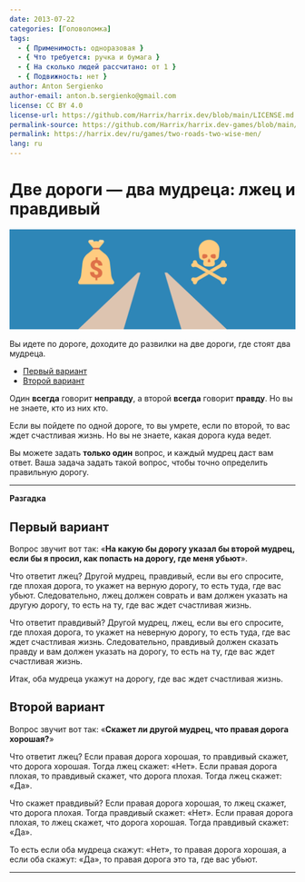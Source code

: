 ```yaml
---
date: 2013-07-22
categories: [Головоломка]
tags:
  - { Применимость: одноразовая }
  - { Что требуется: ручка и бумага }
  - { На сколько людей рассчитано: от 1 }
  - { Подвижность: нет }
author: Anton Sergienko
author-email: anton.b.sergienko@gmail.com
license: CC BY 4.0
license-url: https://github.com/Harrix/harrix.dev/blob/main/LICENSE.md
permalink-source: https://github.com/Harrix/harrix.dev-games/blob/main/two-roads-two-wise-men/two-roads-two-wise-men.md
permalink: https://harrix.dev/ru/games/two-roads-two-wise-men/
lang: ru
---
```


# Две дороги — два мудреца: лжец и правдивый

![Featured image](featured-image.svg)

Вы идете по дороге, доходите до развилки на две дороги, где стоят два мудреца.

- [Первый вариант](#первый-вариант)
- [Второй вариант](#второй-вариант)

Один **всегда** говорит **неправду**, а второй **всегда** говорит **правду**. Но вы не знаете, кто из них кто.

Если вы пойдете по одной дороге, то вы умрете, если по второй, то вас ждет счастливая жизнь. Но вы не знаете, какая дорога куда ведет.

Вы можете задать **только один** вопрос, и каждый мудрец даст вам ответ. Ваша задача задать такой вопрос, чтобы точно определить правильную дорогу.

---

**Разгадка** <!-- !details -->

## Первый вариант

Вопрос звучит вот так: «**На какую бы дорогу указал бы второй мудрец, если бы я просил, как попасть на дорогу, где меня убьют**».

Что ответит лжец? Другой мудрец, правдивый, если вы его спросите, где плохая дорога, то укажет на верную дорогу, то есть туда, где вас убьют. Следовательно, лжец должен соврать и вам должен указать на другую дорогу, то есть на ту, где вас ждет счастливая жизнь.

Что ответит правдивый? Другой мудрец, лжец, если вы его спросите, где плохая дорога, то укажет на неверную дорогу, то есть туда, где вас ждет счастливая жизнь. Следовательно, правдивый должен сказать правду и вам должен указать на дорогу, то есть на ту, где вас ждет счастливая жизнь.

Итак, оба мудреца укажут на дорогу, где вас ждет счастливая жизнь.

## Второй вариант

Вопрос звучит вот так: «**Скажет ли другой мудрец, что правая дорога хорошая?**»

Что ответит лжец? Если правая дорога хорошая, то правдивый скажет, что дорога хорошая. Тогда лжец скажет: «Нет». Если правая дорога плохая, то правдивый скажет, что дорога плохая. Тогда лжец скажет: «Да».

Что скажет правдивый? Если правая дорога хорошая, то лжец скажет, что дорога плохая. Тогда правдивый скажет: «Нет». Если правая дорога плохая, то лжец скажет, что дорога хорошая. Тогда правдивый скажет: «Да».

То есть если оба мудреца скажут: «Нет», то правая дорога хорошая, а если оба скажут: «Да», то правая дорога это та, где вас убьют.

---
